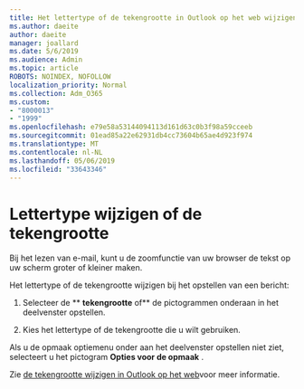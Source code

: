 ```yaml
---
title: Het lettertype of de tekengrootte in Outlook op het web wijzigen
ms.author: daeite
author: daeite
manager: joallard
ms.date: 5/6/2019
ms.audience: Admin
ms.topic: article
ROBOTS: NOINDEX, NOFOLLOW
localization_priority: Normal
ms.collection: Adm_O365
ms.custom:
- "8000013"
- "1999"
ms.openlocfilehash: e79e58a53144094113d161d63c0b3f98a59cceeb
ms.sourcegitcommit: 01ead85a22e62931db4cc73604b65ae4d923f974
ms.translationtype: MT
ms.contentlocale: nl-NL
ms.lasthandoff: 05/06/2019
ms.locfileid: "33643346"
---
```

# <a name="change-font-or-font-size"></a>Lettertype wijzigen of de tekengrootte

Bij het lezen van e-mail, kunt u de zoomfunctie van uw browser de tekst op uw scherm groter of kleiner maken.
  
Het lettertype of de tekengrootte wijzigen bij het opstellen van een bericht:
  
1. Selecteer de ** **tekengrootte** of** de pictogrammen onderaan in het deelvenster opstellen.
    
2. Kies het lettertype of de tekengrootte die u wilt gebruiken.
    
Als u de opmaak optiemenu onder aan het deelvenster opstellen niet ziet, selecteert u het pictogram **Opties voor de opmaak** .
  
Zie [de tekengrootte wijzigen in Outlook op het web](https://support.office.com/article/43a2137f-8c3c-46df-af4a-73a12c9bb86e)voor meer informatie.